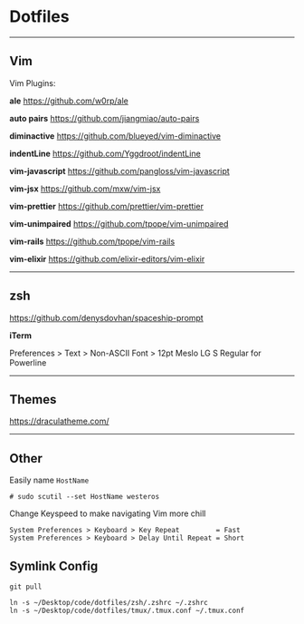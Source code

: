 # Dotfiles

---

## Vim

Vim Plugins:

__ale__
https://github.com/w0rp/ale

__auto pairs__
https://github.com/jiangmiao/auto-pairs

__diminactive__
https://github.com/blueyed/vim-diminactive

__indentLine__
https://github.com/Yggdroot/indentLine

__vim-javascript__
https://github.com/pangloss/vim-javascript

__vim-jsx__
https://github.com/mxw/vim-jsx

__vim-prettier__
https://github.com/prettier/vim-prettier

__vim-unimpaired__
https://github.com/tpope/vim-unimpaired

__vim-rails__
https://github.com/tpope/vim-rails

__vim-elixir__
https://github.com/elixir-editors/vim-elixir

---

## zsh

https://github.com/denysdovhan/spaceship-prompt

__iTerm__

Preferences > Text > Non-ASCII Font > 12pt Meslo LG S Regular for Powerline

---

## Themes

https://draculatheme.com/

---

## Other

Easily name `HostName`

```
# sudo scutil --set HostName westeros
```
Change Keyspeed to make navigating Vim more chill

```
System Preferences > Keyboard > Key Repeat         = Fast
System Preferences > Keyboard > Delay Until Repeat = Short
```

## Symlink Config

```
git pull
```

```
ln -s ~/Desktop/code/dotfiles/zsh/.zshrc ~/.zshrc
ln -s ~/Desktop/code/dotfiles/tmux/.tmux.conf ~/.tmux.conf
```
